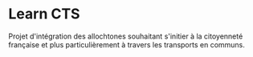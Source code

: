 # Learn CTS

Projet d'intégration des allochtones souhaitant s'initier à la citoyenneté française et plus particulièrement à travers les transports en communs.